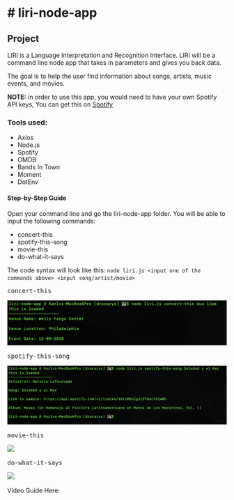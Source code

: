 <h1># liri-node-app</h1>
<h2>Project</h2>
<p>LIRI is a Language Interpretation and Recognition Interface. LIRI will be a command line node app that takes in parameters and gives you back data.</p>
<p>The goal is to help the user find information about songs, artists, music events, and movies.</p>
<p><b>NOTE:</b> in order to use this app, you would need to have your own Spotify API keys,  You can get this on <a href="https://developer.spotify.com/dashboard/login">Spotify</a></p>

<h3>Tools used:</h3>
<ul>
  <li>Axios</li>
  <li>Node.js</li>
  <li>Spotify</li>
  <li>OMDB</li>
  <li>Bands In Town</li>
  <li>Moment</li>
  <li>DotEnv</li>
</ul>  

<h4>Step-by-Step Guide</h4>
<p>Open your command line and go the liri-node-app folder.  You will be able to input the following commands:</p>
<ul>
  <li>concert-this</li>
  <li>spotify-this-song</li>
  <li>movie-this</li>
  <li>do-what-it-says</li>
</ul> 
<p>The code syntax will look like this: <code>node liri.js &#60;input one of the commands above&#62; &#60;input song/artist/movie&#62;</code></p>

<pre>concert-this</pre>
<img src="imgs/concertSearch.png">
<br>
<pre>spotify-this-song</pre>
<img src="imgs/songSearch.png">
<br>
<pre>movie-this</pre>
<img src="?">
<br>
<pre>do-what-it-says</pre>
<img src="randomSearch.png">
<br>

Video Guide Here: 




